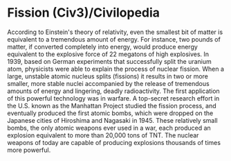 # Fission (Civ3)/Civilopedia

According to Einstein's theory of relativity, even the smallest bit of matter is equivalent to a tremendous amount of energy. For instance, two 
pounds of matter, if converted completely into energy, would produce energy equivalent to the explosive force of 22 megatons of high 
explosives. In 1939, based on German experiments that successfully split the uranium atom, physicists were able to explain the process of 
nuclear fission. When a large, unstable atomic nucleus splits (fissions) it results in two or more smaller, more stable nuclei accompanied by 
the release of tremendous amounts of energy and lingering, deadly radioactivity. The first application of this powerful technology was in 
warfare. A top-secret research effort in the U.S. known as the Manhattan Project studied the fission process, and eventually produced the 
first atomic bombs, which were dropped on the Japanese cities of Hiroshima and Nagasaki in 1945. These relatively small bombs, the only 
atomic weapons ever used in a war, each produced an explosion equivalent to more than 20,000 tons of TNT. The nuclear weapons of 
today are capable of producing explosions thousands of times more powerful.